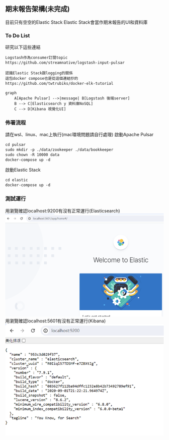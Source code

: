 ## 期末報告架構(未完成)
目前只有空空的Elastic Stack
Elastic Stack會當作期末報告的UI和資料庫
### To Do List
研究以下這些連結
```
Logstash作為consumer訂閱topic
https://github.com/streamnative/logstash-input-pulsar

認識Elastic Stack跟logging的關係
這包docker compose也是從這個連結抄的
https://github.com/twtrubiks/docker-elk-tutorial
```
```mermaid
graph
    A[Apache Pulsar] -->|message| B[Logstash 後端server]
    B --> C[Elasticsearch y 資料庫NoSQL]
    C --> D[Kibana 視覺化UI]
```

### 佈署流程
請在wsl、linux、mac上執行(mac環境問題請自行處理)
啟動Apache Pulsar
```
cd pulsar
sudo mkdir -p ./data/zookeeper ./data/bookkeeper
sudo chown -R 10000 data
docker-compose up -d
```
啟動Elastic Stack
```
cd elastic
docker-compose up -d
```
### 測試運行
用瀏覽確認localhost:9200有沒有正常運行(Elasticsearch)
![alt text](README_image/imageE.png)
用瀏覽確認localhost:5601有沒有正常運行(Kibana)
![alt text](README_image/imageK.png)
